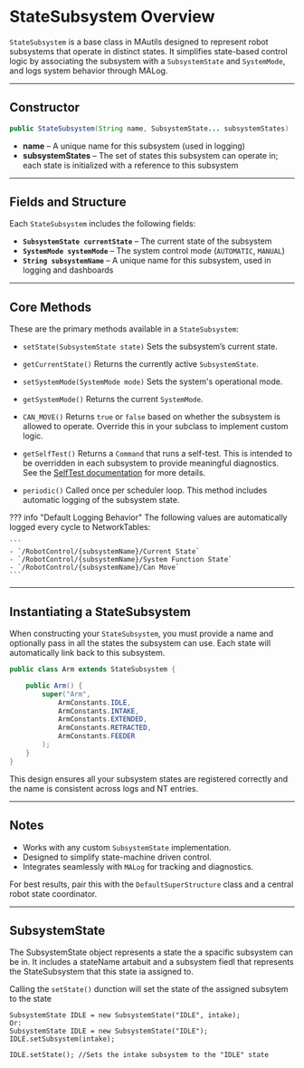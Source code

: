# StateSubsystem Overview

`StateSubsystem` is a base class in MAutils designed to represent robot subsystems that operate in distinct states. It simplifies state-based control logic by associating the subsystem with a `SubsystemState` and `SystemMode`, and logs system behavior through MALog.

---


## Constructor

```java
public StateSubsystem(String name, SubsystemState... subsystemStates)
```

* **name** – A unique name for this subsystem (used in logging)
* **subsystemStates** – The set of states this subsystem can operate in; each state is initialized with a reference to this subsystem

---

##  Fields and Structure

Each `StateSubsystem` includes the following fields:

* **`SubsystemState currentState`** – The current state of the subsystem
* **`SystemMode systemMode`** – The system control mode (`AUTOMATIC`, `MANUAL`)
* **`String subsystemName`** – A unique name for this subsystem, used in logging and dashboards

---

##  Core Methods

These are the primary methods available in a `StateSubsystem`:

* `setState(SubsystemState state)`
  Sets the subsystem’s current state.

* `getCurrentState()`
  Returns the currently active `SubsystemState`.

* `setSystemMode(SystemMode mode)`
  Sets the system's operational mode.

* `getSystemMode()`
  Returns the current `SystemMode`.

* `CAN_MOVE()`
  Returns `true` or `false` based on whether the subsystem is allowed to operate. Override this in your subclass to implement custom logic.

* `getSelfTest()`
  Returns a `Command` that runs a self-test. This is intended to be overridden in each subsystem to provide meaningful diagnostics. See the [SelfTest documentation](#) for more details.

* `periodic()`
  Called once per scheduler loop. This method includes automatic logging of the subsystem state.

??? info "Default Logging Behavior"
    The following values are automatically logged every cycle to NetworkTables:

    ```
    - `/RobotControl/{subsystemName}/Current State`
    - `/RobotControl/{subsystemName}/System Function State`
    - `/RobotControl/{subsystemName}/Can Move`
    ```

---

##  Instantiating a StateSubsystem

When constructing your `StateSubsystem`, you must provide a name and optionally pass in all the states the subsystem can use. Each state will automatically link back to this subsystem.

```java
public class Arm extends StateSubsystem {

    public Arm() {
        super("Arm",
            ArmConstants.IDLE,
            ArmConstants.INTAKE,
            ArmConstants.EXTENDED,
            ArmConstants.RETRACTED,
            ArmConstants.FEEDER
        );
    }
}
```

This design ensures all your subsystem states are registered correctly and the name is consistent across logs and NT entries.

---

## Notes

* Works with any custom `SubsystemState` implementation.
* Designed to simplify state-machine driven control.
* Integrates seamlessly with `MALog` for tracking and diagnostics.

For best results, pair this with the `DefaultSuperStructure` class and a central robot state coordinator.

---


## SubsystemState
The SubsystemState object represents a state the a spacific subsystem can be in. It includes a stateName artabuit and a subsystem fiedl that represents the StateSubsystem that this state ia assigned to.

Calling the `setState()` dunction will set the state of the assigned subsytem to the state


```
SubsystemState IDLE = new SubsystemState("IDLE", intake);
Or:
SubsystemState IDLE = new SubsystemState("IDLE");
IDLE.setSubsystem(intake);

IDLE.setState(); //Sets the intake subsystem to the "IDLE" state